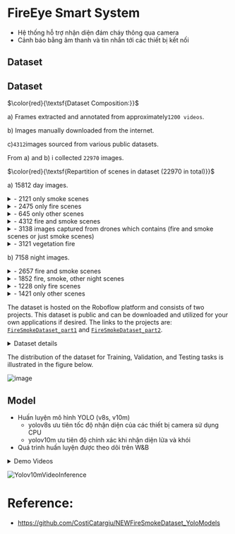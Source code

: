 # FireEye Smart System
- Hệ thống hỗ trợ nhận diện đám cháy thông qua camera
- Cảnh báo bằng âm thanh và tin nhắn tới các thiết bị kết nối

## Dataset
## Dataset

$\color{red}{\textsf{Dataset Composition:}}$
  
  a) Frames extracted and annotated from approximately`1200 videos`.
  
  b) Images manually downloaded from the internet.
       
  c)`4312`images sourced from various public datasets.
  
  From a) and b) i collected `22970` images.
  
$\color{red}{\textsf{Repartition of scenes in dataset (22970 in total)}}$

a) 15812 day images.
<details>
  <summary>- 2121 only smoke scenes</summary>
  
![image](https://github.com/CostiCatargiu/FireSmokeDetection_BestDataset/assets/70476115/83bf5bb8-f660-4ba5-93d7-890d8493ce91)


</details>

<details>
  <summary>- 2475 only fire scenes</summary>
  
  ![image](https://github.com/CostiCatargiu/FireSmokeDetection_BestDataset/assets/70476115/d9d71090-fd7a-446a-a6e2-1f67efb70030)

</details>

<details>

 <summary>- 645 only other scenes</summary>

![image](https://github.com/CostiCatargiu/FireSmokeDetection_BestDataset/assets/70476115/08544060-3068-4ba2-b2cd-045f2551d1d0)


</details>

<details>
  <summary>- 4312 fire and smoke scenes</summary>

  ![image](https://github.com/CostiCatargiu/FireSmokeDetection_BestDataset/assets/70476115/66bb7935-834c-46ab-9fc4-ee8a7dd4401d)


</details>

<details>
  <summary>- 3138 images captured from drones which contains (fire and smoke scenes or just smoke scenes)</summary>
  
![image](https://github.com/CostiCatargiu/FireSmokeDetection_BestDataset/assets/70476115/fd19f3e8-29f3-4c55-81ce-fdfb35685a37)


</details>


<details>
  <summary>- 3121 vegetation fire </summary>

![image](https://github.com/CostiCatargiu/FireSmokeDetection_BestDataset/assets/70476115/60c1e864-aa1d-4181-b9ee-8b3ac7d602de)

</details>

b) 7158 night images.

<details>
  <summary>- 2657 fire and smoke scenes </summary>
  
![image](https://github.com/CostiCatargiu/FireSmokeDetection_BestDataset/assets/70476115/838b715c-0c7f-4866-a78c-0f01efd3d17b)

</details>

<details>
  <summary>- 1852 fire, smoke, other night scenes </summary>
  
![image](https://github.com/CostiCatargiu/FireSmokeDetection_BestDataset/assets/70476115/622b4bc1-e902-4e79-bbdc-84eae0dd6293)


</details>

<details>
  <summary>- 1228 only fire scenes </summary>
  
![image](https://github.com/CostiCatargiu/FireSmokeDetection_BestDataset/assets/70476115/2b96c00b-c1f1-4178-ad96-6e9b4f0f735b)

</details>

<details>
  <summary>- 1421 only other scenes </summary>
  
![image](https://github.com/CostiCatargiu/FireSmokeDetection_BestDataset/assets/70476115/5a1ed23c-c890-45df-b5d4-1596382ab5f9)

</details>


The dataset is hosted on the Roboflow platform and consists of two projects. This dataset is public and can be downloaded and utilized for your own applications if desired. The links to the projects are: [`FireSmokeDataset_part1`](https://universe.roboflow.com/catargiuconstantin/firesmokedataset/dataset/2) and [`FireSmokeDataset_part2`](https://universe.roboflow.com/catargiuconstantin2/firesmokenewdataset/dataset/1).

<details>
  <summary>Dataset details</summary>


`FireSmokeDataset_part1`
![image](https://github.com/CostiCatargiu/FireSmokeDetection_BestDataset/assets/70476115/82d91027-216f-4f9c-ada6-41c4431cc51b)

`FireSmokeDataset_part2`
![image](https://github.com/CostiCatargiu/FireSmokeDetection_BestDataset/assets/70476115/adb582b8-6d95-4fc3-9f66-855ca31b4742)

</details>

The distribution of the dataset for Training, Validation, and Testing tasks is illustrated in the figure below.

![image](https://github.com/CostiCatargiu/NEWFireSmokeDataset_YoloModels/assets/70476115/e4bf539d-6cfc-4f45-bdbe-c9bc85480477)


## Model
- Huấn luyện mô hình YOLO (v8s, v10m)
  - yolov8s ưu tiên tốc độ nhận diện của các thiết bị camera sử dụng CPU
  - yolov10m ưu tiên độ chính xác khi nhận diện lửa và khói
- Quá trình huấn luyện được theo dõi trên W&B

<details>
  <summary>Demo Videos</summary>

https://github.com/HoangLayor/FireEye-Smart-System/blob/main/results/v2.0/video.gif

</details>

![Yolov10mVideoInference](https://github.com/HoangLayor/FireEye-Smart-System/blob/main/results/v2.0/video.gif)

# Reference:
- https://github.com/CostiCatargiu/NEWFireSmokeDataset_YoloModels